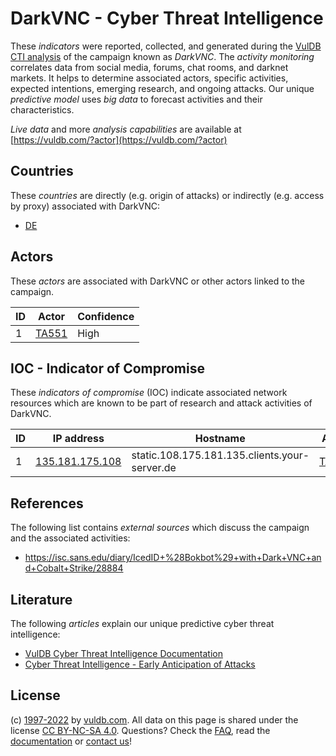 # DarkVNC - Cyber Threat Intelligence

These _indicators_ were reported, collected, and generated during the [VulDB CTI analysis](https://vuldb.com/?kb.cti) of the campaign known as _DarkVNC_. The _activity monitoring_ correlates data from social media, forums, chat rooms, and darknet markets. It helps to determine associated actors, specific activities, expected intentions, emerging research, and ongoing attacks. Our unique _predictive model_ uses _big data_ to forecast activities and their characteristics.

_Live data_ and more _analysis capabilities_ are available at [https://vuldb.com/?actor](https://vuldb.com/?actor)

## Countries

These _countries_ are directly (e.g. origin of attacks) or indirectly (e.g. access by proxy) associated with DarkVNC:

* [DE](https://vuldb.com/?country.de)

## Actors

These _actors_ are associated with DarkVNC or other actors linked to the campaign.

ID | Actor | Confidence
-- | ----- | ----------
1 | [TA551](https://vuldb.com/?actor.ta551) | High

## IOC - Indicator of Compromise

These _indicators of compromise_ (IOC) indicate associated network resources which are known to be part of research and attack activities of DarkVNC.

ID | IP address | Hostname | Actor | Confidence
-- | ---------- | -------- | ----- | ----------
1 | [135.181.175.108](https://vuldb.com/?ip.135.181.175.108) | static.108.175.181.135.clients.your-server.de | [TA551](https://vuldb.com/?actor.ta551) | High

## References

The following list contains _external sources_ which discuss the campaign and the associated activities:

* https://isc.sans.edu/diary/IcedID+%28Bokbot%29+with+Dark+VNC+and+Cobalt+Strike/28884

## Literature

The following _articles_ explain our unique predictive cyber threat intelligence:

* [VulDB Cyber Threat Intelligence Documentation](https://vuldb.com/?kb.cti)
* [Cyber Threat Intelligence - Early Anticipation of Attacks](https://www.scip.ch/en/?labs.20201022)

## License

(c) [1997-2022](https://vuldb.com/?kb.changelog) by [vuldb.com](https://vuldb.com/?kb.about). All data on this page is shared under the license [CC BY-NC-SA 4.0](https://creativecommons.org/licenses/by-nc-sa/4.0/). Questions? Check the [FAQ](https://vuldb.com/?kb.faq), read the [documentation](https://vuldb.com/?kb) or [contact us](https://vuldb.com/?contact)!
